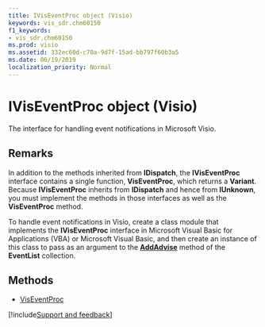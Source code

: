 ```yaml
---
title: IVisEventProc object (Visio)
keywords: vis_sdr.chm60150
f1_keywords:
- vis_sdr.chm60150
ms.prod: visio
ms.assetid: 332ec60d-c70a-9d7f-15ad-bb797f60b3a5
ms.date: 06/19/2019
localization_priority: Normal
---
```



# IVisEventProc object (Visio)

The interface for handling event notifications in Microsoft Visio. 


## Remarks

In addition to the methods inherited from **IDispatch**, the **IVisEventProc** interface contains a single function, **VisEventProc**, which returns a **Variant**. Because **IVisEventProc** inherits from **IDispatch** and hence from **IUnknown**, you must implement the methods in those interfaces as well as the **VisEventProc** method.

To handle event notifications in Visio, create a class module that implements the **IVisEventProc** interface in Microsoft Visual Basic for Applications (VBA) or Microsoft Visual Basic, and then create an instance of this class to pass as an argument to the **[AddAdvise](Visio.EventList.AddAdvise.md)** method of the **EventList** collection.


## Methods

-  [VisEventProc](Visio.IVisEventProc.VisEventProc.md)



[!include[Support and feedback](~/includes/feedback-boilerplate.md)]